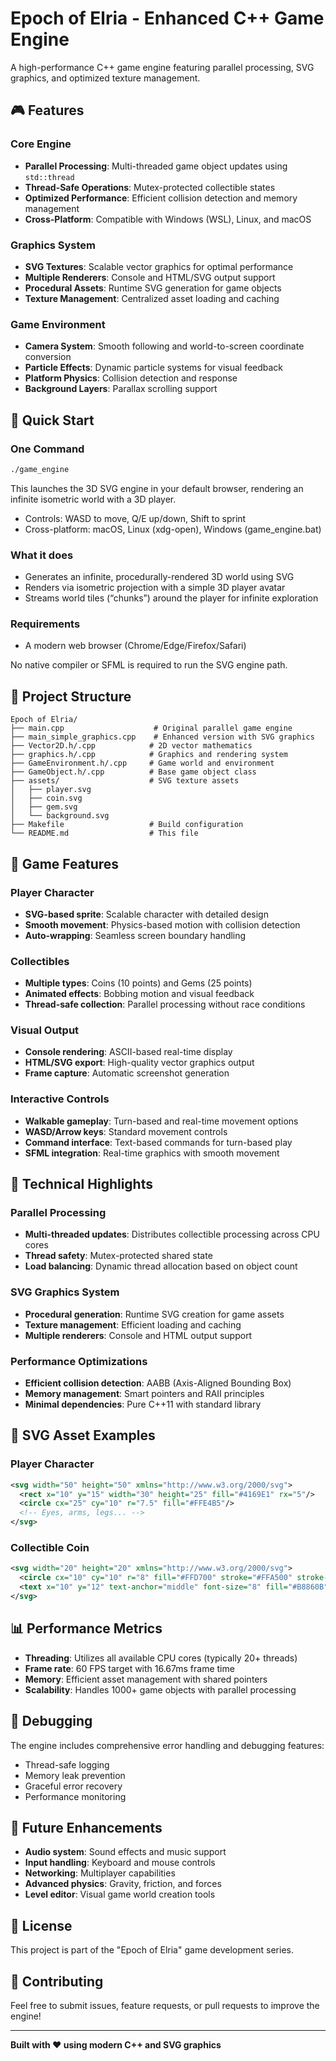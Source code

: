 # Epoch of Elria - Enhanced C++ Game Engine

A high-performance C++ game engine featuring parallel processing, SVG graphics, and optimized texture management.

## 🎮 Features

### Core Engine

- **Parallel Processing**: Multi-threaded game object updates using `std::thread`
- **Thread-Safe Operations**: Mutex-protected collectible states
- **Optimized Performance**: Efficient collision detection and memory management
- **Cross-Platform**: Compatible with Windows (WSL), Linux, and macOS

### Graphics System

- **SVG Textures**: Scalable vector graphics for optimal performance
- **Multiple Renderers**: Console and HTML/SVG output support
- **Procedural Assets**: Runtime SVG generation for game objects
- **Texture Management**: Centralized asset loading and caching

### Game Environment

- **Camera System**: Smooth following and world-to-screen coordinate conversion
- **Particle Effects**: Dynamic particle systems for visual feedback
- **Platform Physics**: Collision detection and response
- **Background Layers**: Parallax scrolling support

## 🚀 Quick Start

### One Command

```bash
./game_engine
```

This launches the 3D SVG engine in your default browser, rendering an infinite isometric world with a 3D player.

- Controls: WASD to move, Q/E up/down, Shift to sprint
- Cross-platform: macOS, Linux (xdg-open), Windows (game_engine.bat)

### What it does

- Generates an infinite, procedurally-rendered 3D world using SVG
- Renders via isometric projection with a simple 3D player avatar
- Streams world tiles (“chunks”) around the player for infinite exploration

### Requirements

- A modern web browser (Chrome/Edge/Firefox/Safari)

No native compiler or SFML is required to run the SVG engine path.

## 📁 Project Structure

```text
Epoch of Elria/
├── main.cpp                    # Original parallel game engine
├── main_simple_graphics.cpp    # Enhanced version with SVG graphics
├── Vector2D.h/.cpp            # 2D vector mathematics
├── graphics.h/.cpp            # Graphics and rendering system
├── GameEnvironment.h/.cpp     # Game world and environment
├── GameObject.h/.cpp          # Base game object class
├── assets/                    # SVG texture assets
│   ├── player.svg
│   ├── coin.svg
│   ├── gem.svg
│   └── background.svg
├── Makefile                   # Build configuration
└── README.md                  # This file
```

## 🎯 Game Features

### Player Character
- **SVG-based sprite**: Scalable character with detailed design
- **Smooth movement**: Physics-based motion with collision detection
- **Auto-wrapping**: Seamless screen boundary handling

### Collectibles
- **Multiple types**: Coins (10 points) and Gems (25 points)
- **Animated effects**: Bobbing motion and visual feedback
- **Thread-safe collection**: Parallel processing without race conditions

### Visual Output
- **Console rendering**: ASCII-based real-time display
- **HTML/SVG export**: High-quality vector graphics output
- **Frame capture**: Automatic screenshot generation

### Interactive Controls
- **Walkable gameplay**: Turn-based and real-time movement options
- **WASD/Arrow keys**: Standard movement controls
- **Command interface**: Text-based commands for turn-based play
- **SFML integration**: Real-time graphics with smooth movement

## 🔧 Technical Highlights

### Parallel Processing
- **Multi-threaded updates**: Distributes collectible processing across CPU cores
- **Thread safety**: Mutex-protected shared state
- **Load balancing**: Dynamic thread allocation based on object count

### SVG Graphics System
- **Procedural generation**: Runtime SVG creation for game assets
- **Texture management**: Efficient loading and caching
- **Multiple renderers**: Console and HTML output support

### Performance Optimizations
- **Efficient collision detection**: AABB (Axis-Aligned Bounding Box)
- **Memory management**: Smart pointers and RAII principles
- **Minimal dependencies**: Pure C++11 with standard library

## 🎨 SVG Asset Examples

### Player Character
```svg
<svg width="50" height="50" xmlns="http://www.w3.org/2000/svg">
  <rect x="10" y="15" width="30" height="25" fill="#4169E1" rx="5"/>
  <circle cx="25" cy="10" r="7.5" fill="#FFE4B5"/>
  <!-- Eyes, arms, legs... -->
</svg>
```

### Collectible Coin
```svg
<svg width="20" height="20" xmlns="http://www.w3.org/2000/svg">
  <circle cx="10" cy="10" r="8" fill="#FFD700" stroke="#FFA500" stroke-width="2"/>
  <text x="10" y="12" text-anchor="middle" font-size="8" fill="#B8860B">$</text>
</svg>
```

## 📊 Performance Metrics

- **Threading**: Utilizes all available CPU cores (typically 20+ threads)
- **Frame rate**: 60 FPS target with 16.67ms frame time
- **Memory**: Efficient asset management with shared pointers
- **Scalability**: Handles 1000+ game objects with parallel processing

## 🐛 Debugging

The engine includes comprehensive error handling and debugging features:
- Thread-safe logging
- Memory leak prevention
- Graceful error recovery
- Performance monitoring

## 🔮 Future Enhancements

- **Audio system**: Sound effects and music support
- **Input handling**: Keyboard and mouse controls
- **Networking**: Multiplayer capabilities
- **Advanced physics**: Gravity, friction, and forces
- **Level editor**: Visual game world creation tools

## 📝 License

This project is part of the "Epoch of Elria" game development series.

## 🤝 Contributing

Feel free to submit issues, feature requests, or pull requests to improve the engine!

---

**Built with ❤️ using modern C++ and SVG graphics**
